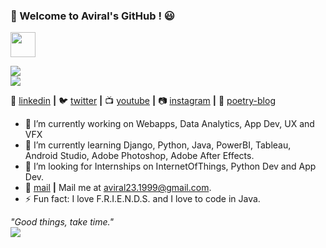 ### :wave: Welcome to Aviral's GitHub ! :smiley: 
<img src = "https://tenor.com/view/love-wink-blush-smile-cute-gif-7876875" width=40 height=40 />

<img src = "https://github-readme-stats.vercel.app/api/top-langs/?username=aviraw&langs_count=4&layout=compact"><br/>
<img src = "https://github-readme-stats.vercel.app/api?username=aviraw">

👔 [linkedin][linkedin] **|**
🐦 [twitter][twitter] **|** 
📺 [youtube][youtube] **|** 
📷 [instagram][instagram] **|** 
💙 [poetry-blog][poetry-blog]

* 🔭 I’m currently working on Webapps, Data Analytics, App Dev, UX and VFX
* 🌱 I’m currently learning Django, Python, Java, PowerBI, Tableau, Android Studio, Adobe Photoshop, Adobe After Effects.
* 👯 I’m looking for Internships on InternetOfThings, Python Dev and App Dev.
* 💬 [mail][mail] **|**  Mail me at aviral23.1999@gmail.com.
* ⚡ Fun fact: I love F.R.I.E.N.D.S. and I love to code in Java.

<!--![bg][github]-->

[github]: https://github.com/aviraw/aviraw/blob/master/github.png
[twitter]: https://twitter.com/Aviral237
[youtube]: https://www.youtube.com/channel/UCI4D4bm6clAdmDNQNiWrcvw?view_as=subscriber
[instagram]: https://www.instagram.com/aviral_muriel_bing/
[poetry-blog]: https://www.instagram.com/__littleblueheart__/
[linkedin]: https://www.linkedin.com/in/aviral-srivastava-3336b166/
[mail]: mailto:aviral23.1999@gmail.com

<!--[![Aviral's github stats](https://github-readme-stats.vercel.app/api?username=aviraw)](https://github-readme-stats.vercel.app/api?username=aviraw)-->

<p align='left'>
<i>"Good things, take time."</i><br/>
<img align='center' src="https://visitor-badge.glitch.me/badge?page_id=aviraw.visitorBatch"><br/>
<p/>

#
